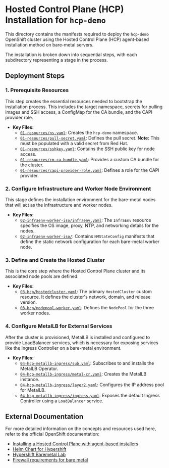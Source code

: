 # Hosted Control Plane (HCP) Installation for `hcp-demo`

This directory contains the manifests required to deploy the `hcp-demo` OpenShift cluster using the Hosted Control Plane (HCP) agent-based installation method on bare-metal servers.

The installation is broken down into sequential steps, with each subdirectory representing a stage in the process.

## Deployment Steps

### 1. Prerequisite Resources

This step creates the essential resources needed to bootstrap the installation process. This includes the target namespace, secrets for pulling images and SSH access, a ConfigMap for the CA bundle, and the CAPI provider role.

- **Key Files:**
  - [`01-resources/ns.yaml`](./01-resources/ns.yaml): Creates the `hcp-demo` namespace.
  - [`01-resources/pull-secret.yaml`](./01-resources/pull-secret.yaml): Defines the pull secret. **Note:** This must be populated with a valid secret from Red Hat.
  - [`01-resources/sshkey.yaml`](./01-resources/sshkey.yaml): Contains the SSH public key for node access.
  - [`01-resources/cm-ca-bundle.yaml`](./01-resources/cm-ca-bundle.yaml): Provides a custom CA bundle for the cluster.
  - [`01-resources/capi-provider-role.yaml`](./01-resources/capi-provider-role.yaml): Defines a role for the CAPI provider.

### 2. Configure Infrastructure and Worker Node Environment

This stage defines the installation environment for the bare-metal nodes that will act as the infrastructure and worker nodes.

- **Key Files:**
  - [`02-infraenv-worker-iso/infraenv.yaml`](./02-infraenv-worker-iso/infraenv.yaml): The `InfraEnv` resource specifies the OS image, proxy, NTP, and networking details for the nodes.
  - [`02-infraenv-worker-iso/`](./02-infraenv-worker-iso/): Contains `NMStateConfig` manifests that define the static network configuration for each bare-metal worker node.

### 3. Define and Create the Hosted Cluster

This is the core step where the Hosted Control Plane cluster and its associated node pools are defined.

- **Key Files:**
  - [`03-hcp/hostedcluster.yaml`](./03-hcp/hostedcluster.yaml): The primary `HostedCluster` custom resource. It defines the cluster's network, domain, and release version.
  - [`03-hcp/nodepool-worker.yaml`](./03-hcp/nodepool-worker.yaml): Defines the `NodePool` for the three worker nodes.

### 4. Configure MetalLB for External Services

After the cluster is provisioned, MetalLB is installed and configured to provide LoadBalancer services, which is necessary for exposing services like the Ingress Controller on a bare-metal environment.

- **Key Files:**
  - [`04-hcp-metallb-ingress/sub.yaml`](./04-hcp-metallb-ingress/sub.yaml): Subscribes to and installs the MetalLB Operator.
  - [`04-hcp-metallb-ingress/metal-cr.yaml`](./04-hcp-metallb-ingress/metal-cr.yaml): Creates the MetalLB instance.
  - [`04-hcp-metallb-ingress/layer2.yaml`](./04-hcp-metallb-ingress/layer2.yaml): Configures the IP address pool for MetalLB.
  - [`04-hcp-metallb-ingress/ingress.yaml`](./04-hcp-metallb-ingress/ingress.yaml): Exposes the default Ingress Controller using a `LoadBalancer` service.

## External Documentation

For more detailed information on the concepts and resources used here, refer to the official OpenShift documentation:

- [Installing a Hosted Control Plane with agent-based installers](https://docs.redhat.com/en/documentation/openshift_container_platform/4.19/html-single/hosted_control_planes/index)
- [Helm Chart for Hypershift](https://github.com/loganmc10/hypershift-helm)
- [Hypershift Baremetal Lab](https://labs.sysdeseng.com/hypershift-baremetal-lab/4.18/introduction.html)
- [Firewall requirements for bare metal](https://docs.redhat.com/en/documentation/red_hat_advanced_cluster_management_for_kubernetes/2.11/html-single/clusters/index#firewall-port-reqs-bare-metal)
